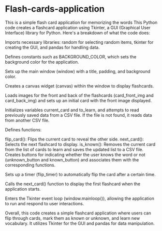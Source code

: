 # Flash-cards-application
This is a simple flash card application for memorizing the words
This Python code creates a flashcard application using Tkinter, a GUI (Graphical User Interface) library for Python. Here's a breakdown of what the code does:

Imports necessary libraries: random for selecting random items, tkinter for creating the GUI, and pandas for handling data.

Defines constants such as BACKGROUND_COLOR, which sets the background color for the application.

Sets up the main window (window) with a title, padding, and background color.

Creates a canvas widget (canvas) within the window to display flashcards.

Loads images for the front and back of the flashcards (card_front_img and card_back_img) and sets up an initial card with the front image displayed.

Initializes variables current_card and to_learn, and attempts to read previously saved data from a CSV file. If the file is not found, it reads data from another CSV file.

Defines functions:

flip_card(): Flips the current card to reveal the other side.
next_card(): Selects the next flashcard to display.
is_known(): Removes the current card from the list of cards to learn and saves the updated list to a CSV file.
Creates buttons for indicating whether the user knows the word or not (unknown_button and known_button) and associates them with the corresponding functions.

Sets up a timer (flip_timer) to automatically flip the card after a certain time.

Calls the next_card() function to display the first flashcard when the application starts.

Enters the Tkinter event loop (window.mainloop()), allowing the application to run and respond to user interactions.

Overall, this code creates a simple flashcard application where users can flip through cards, mark them as known or unknown, and learn new vocabulary. It utilizes Tkinter for the GUI and pandas for data manipulation.






